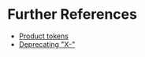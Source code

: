 # Further References

* [Product tokens](https://tools.ietf.org/html/draft-ietf-httpbis-p1-messaging-16#section-6.3)
* [Deprecating "X-"](https://tools.ietf.org/html/rfc6648)

